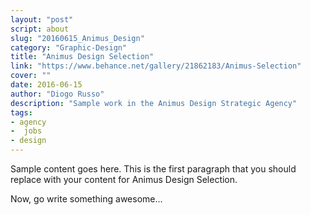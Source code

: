 ```yaml
---
layout: "post"
script: about
slug: "20160615_Animus_Design"
category: "Graphic-Design"
title: "Animus Design Selection"
link: "https://www.behance.net/gallery/21862183/Animus-Selection"
cover: ""
date: 2016-06-15
author: "Diogo Russo"
description: "Sample work in the Animus Design Strategic Agency"
tags:
- agency
-  jobs
- design
---
```

 
Sample content goes here. This is the first paragraph that you should replace with your content for Animus Design Selection.
 
Now, go write something awesome...
